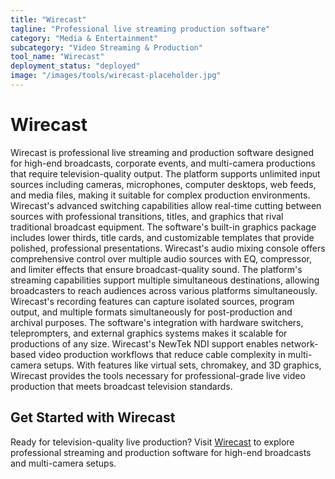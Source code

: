 ```yaml
---
title: "Wirecast"
tagline: "Professional live streaming production software"
category: "Media & Entertainment"
subcategory: "Video Streaming & Production"
tool_name: "Wirecast"
deployment_status: "deployed"
image: "/images/tools/wirecast-placeholder.jpg"
---
```


# Wirecast

Wirecast is professional live streaming and production software designed for high-end broadcasts, corporate events, and multi-camera productions that require television-quality output. The platform supports unlimited input sources including cameras, microphones, computer desktops, web feeds, and media files, making it suitable for complex production environments. Wirecast's advanced switching capabilities allow real-time cutting between sources with professional transitions, titles, and graphics that rival traditional broadcast equipment. The software's built-in graphics package includes lower thirds, title cards, and customizable templates that provide polished, professional presentations. Wirecast's audio mixing console offers comprehensive control over multiple audio sources with EQ, compressor, and limiter effects that ensure broadcast-quality sound. The platform's streaming capabilities support multiple simultaneous destinations, allowing broadcasters to reach audiences across various platforms simultaneously. Wirecast's recording features can capture isolated sources, program output, and multiple formats simultaneously for post-production and archival purposes. The software's integration with hardware switchers, teleprompters, and external graphics systems makes it scalable for productions of any size. Wirecast's NewTek NDI support enables network-based video production workflows that reduce cable complexity in multi-camera setups. With features like virtual sets, chromakey, and 3D graphics, Wirecast provides the tools necessary for professional-grade live video production that meets broadcast television standards.

## Get Started with Wirecast

Ready for television-quality live production? Visit [Wirecast](https://www.telestream.net/wirecast) to explore professional streaming and production software for high-end broadcasts and multi-camera setups.
